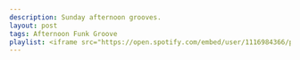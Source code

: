 ```yaml
---
description: Sunday afternoon grooves.
layout: post
tags: Afternoon Funk Groove
playlist: <iframe src="https://open.spotify.com/embed/user/1116984366/playlist/5guOek8GZcORp2NfzWua5T" width="300" height="380" frameborder="0" allowtransparency="true" allow="encrypted-media"></iframe>
---
```

